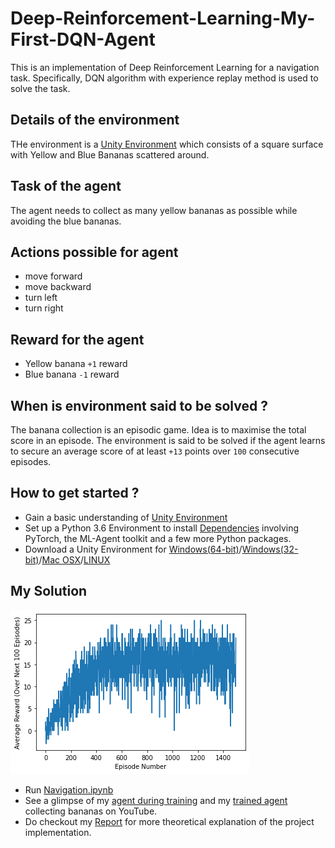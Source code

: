 # Deep-Reinforcement-Learning-My-First-DQN-Agent
This is an implementation of Deep Reinforcement Learning for a navigation task. Specifically, DQN algorithm with experience replay method is used to solve the task.
## Details of the environment 
THe environment is a [Unity Environment](https://github.com/Unity-Technologies/ml-agents/blob/master/docs/Learning-Environment-Examples.md#banana-collector) which consists of a square surface with Yellow and Blue Bananas scattered around. 
## Task of the agent
The agent needs to collect as many yellow bananas as possible while avoiding the blue bananas.
## Actions possible for agent 
- move forward
- move backward
- turn left
- turn right
## Reward for the agent 
- Yellow banana `+1` reward
- Blue banana `-1` reward
## When is environment said to be solved ?
The banana collection is an episodic game. Idea is to maximise the total score in an episode. The environment is said to be solved if the agent learns to secure an average score of at least `+13` points over `100` consecutive episodes.
## How to get started ?
- Gain a basic understanding of [Unity Environment](https://github.com/Unity-Technologies/ml-agents/blob/master/docs/Learning-Environment-Examples.md#banana-collector)
- Set up a Python 3.6 Environment to install [Dependencies](https://github.com/udacity/deep-reinforcement-learning#dependencies) involving PyTorch, the ML-Agent toolkit and a few more Python packages.
- Download a Unity Environment for [Windows(64-bit)](https://classroom.udacity.com/nanodegrees/nd893/parts/6b0c03a7-6667-4fcf-a9ed-dd41a2f76485/modules/e7499d4f-24f9-42ec-9864-23adcfa4e241/lessons/69bd42c6-b70e-4866-9764-9bfa8c03cdea/concepts/319dc918-bd2c-4d3b-80a5-063bb5f1905a)/[Windows(32-bit)](https://s3-us-west-1.amazonaws.com/udacity-drlnd/P1/Banana/Banana_Windows_x86.zip)/[Mac OSX](https://s3-us-west-1.amazonaws.com/udacity-drlnd/P1/Banana/Banana.app.zip)/[LINUX](https://classroom.udacity.com/nanodegrees/nd893/parts/6b0c03a7-6667-4fcf-a9ed-dd41a2f76485/modules/e7499d4f-24f9-42ec-9864-23adcfa4e241/lessons/69bd42c6-b70e-4866-9764-9bfa8c03cdea/concepts/319dc918-bd2c-4d3b-80a5-063bb5f1905a)
## My Solution
![image](https://github.com/SHIVOH/Deep-Reinforcement-Learning-My-First-DQN-Agent/blob/main/resultDRL.png)
- Run [Navigation.ipynb](/Navigation.ipynb)
- See a glimpse of my [agent during training](https://www.youtube.com/watch?v=GsU6uDynaw8) and my [trained agent](https://www.youtube.com/watch?v=aMmo9q_zODk) collecting bananas on YouTube.
- Do checkout my [Report](/Report.pdf) for more theoretical explanation of the project implementation.

